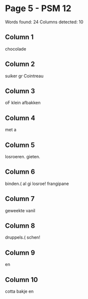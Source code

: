 # Page 5 - PSM 12

Words found: 24
Columns detected: 10

## Column 1

chocolade

## Column 2

suiker gr Cointreau

## Column 3

oF klein afbakken

## Column 4

met a

## Column 5

losroeren. gieten.

## Column 6

binden.( al gi losroe! frangipane

## Column 7

geweekte vanil

## Column 8

druppels.( schen!

## Column 9

en

## Column 10

cotta bakje en
